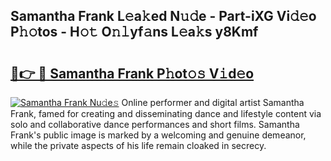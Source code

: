 ## Samantha Frank L𝚎a𝚔ed N𝚞𝚍e - Part-iXG Vi𝚍𝚎o P𝚑𝚘tos - H𝚘𝚝 O𝚗𝚕yf𝚊ns L𝚎a𝚔s y8Kmf

# <h2><a href="http://kf23y0i.oniu.top/?m=Samantha+Frank">🔗👉 🔴 Samantha Frank P𝚑ot𝚘𝚜 V𝚒d𝚎o</a></h2>

[![Samantha Frank Nu𝚍e𝚜](https://i.imgur.com/0qMVB7G.gif)](http://kf23y0i.oniu.top/?m=Samantha+Frank)
Online performer and digital artist Samantha Frank, famed for creating and disseminating dance and lifestyle content via solo and collaborative dance performances and short films. Samantha Frank's public image is marked by a welcoming and genuine demeanor, while the private aspects of his life remain cloaked in secrecy.  
